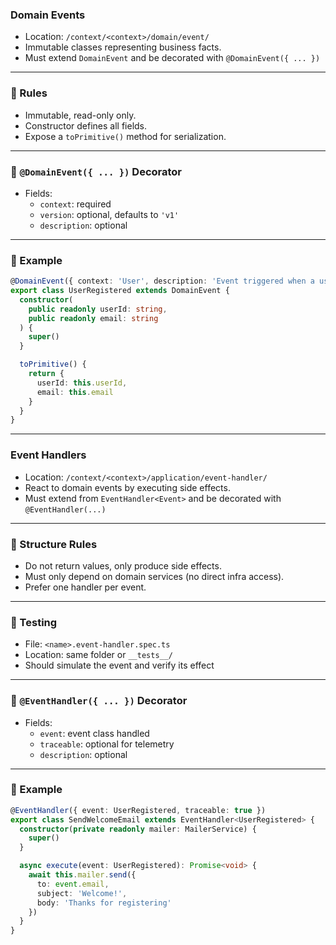 ### Domain Events

- Location: `/context/<context>/domain/event/`
- Immutable classes representing business facts.
- Must extend `DomainEvent` and be decorated with `@DomainEvent({ ... })`

---

### 🧱 Rules

- Immutable, read-only only.
- Constructor defines all fields.
- Expose a `toPrimitive()` method for serialization.

---

### 🧩 `@DomainEvent({ ... })` Decorator

- Fields:
  - `context`: required
  - `version`: optional, defaults to `'v1'`
  - `description`: optional

---

### 🧩 Example
```ts
@DomainEvent({ context: 'User', description: 'Event triggered when a user registers' })
export class UserRegistered extends DomainEvent {
  constructor(
    public readonly userId: string,
    public readonly email: string
  ) {
    super()
  }

  toPrimitive() {
    return {
      userId: this.userId,
      email: this.email
    }
  }
}
```

---

### Event Handlers

- Location: `/context/<context>/application/event-handler/`
- React to domain events by executing side effects.
- Must extend from `EventHandler<Event>` and be decorated with `@EventHandler(...)`

---

### 🧱 Structure Rules

- Do not return values, only produce side effects.
- Must only depend on domain services (no direct infra access).
- Prefer one handler per event.

---

### 🧪 Testing

- File: `<name>.event-handler.spec.ts`
- Location: same folder or `__tests__/`
- Should simulate the event and verify its effect

---

### 🧩 `@EventHandler({ ... })` Decorator

- Fields:
  - `event`: event class handled
  - `traceable`: optional for telemetry
  - `description`: optional

---

### 🧩 Example
```ts
@EventHandler({ event: UserRegistered, traceable: true })
export class SendWelcomeEmail extends EventHandler<UserRegistered> {
  constructor(private readonly mailer: MailerService) {
    super()
  }

  async execute(event: UserRegistered): Promise<void> {
    await this.mailer.send({
      to: event.email,
      subject: 'Welcome!',
      body: 'Thanks for registering'
    })
  }
}
```